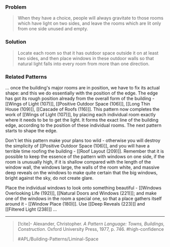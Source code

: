 ### Problem
>When they have a choice, people will always gravitate to those rooms which have light on two sides, and leave the rooms which are lit only from one side unused and empty.

### Solution
>Locate each room so that it has outdoor space outside it on at least two sides, and then place windows in these outdoor walls so that natural light falls into every room from more than one direction.

### Related Patterns
... once the building's major rooms are in position, we have to fix its actual shape: and this we do essentially with the position of the edge. The edge has got its rough position already from the overall form of the building - [[Wings of Light (107)]], [[Positive Outdoor Space (106)]], [[Long Thin House (109)]], [[Cascade of Roofs (116)]]. This pattern now completes the work of [[Wings of Light (107)]], by placing each individual room exactly where it needs to be to get the light. It forms the exact line of the building edge, according to the position of these individual rooms. The next pattern starts to shape the edge.

 Don't let this pattern make your plans too wild - otherwise you will destroy the simplicity of [[Positive Outdoor Space (106)]], and you will have a terrible time roofing the building - [[Roof Layout (209)]]. Remember that it is possible to keep the essence of the pattern with windows on one side, if the room is unusually high, if it is shallow compared with the length of the window wall, the windows large, the walls of the room white, and massive deep reveals on the windows to make quite certain that the big windows, bright against the sky, do not create glare.

Place the individual windows to look onto something beautiful - [[Windows Overlooking Life (192)]], [[Natural Doors and Windows (221)]]; and make one of the windows in the room a special one, so that a place gathers itself around it - [[Window Place (180)]]. Use [[Deep Reveals (223)]] and [[Filtered Light (238)]] ...

---

> [!cite]- Alexander, Christopher. _A Pattern Language: Towns, Buildings, Construction_. Oxford University Press, 1977, p. 746.
> #high-confidence
>
> #APL/Building-Patterns/Liminal-Space
